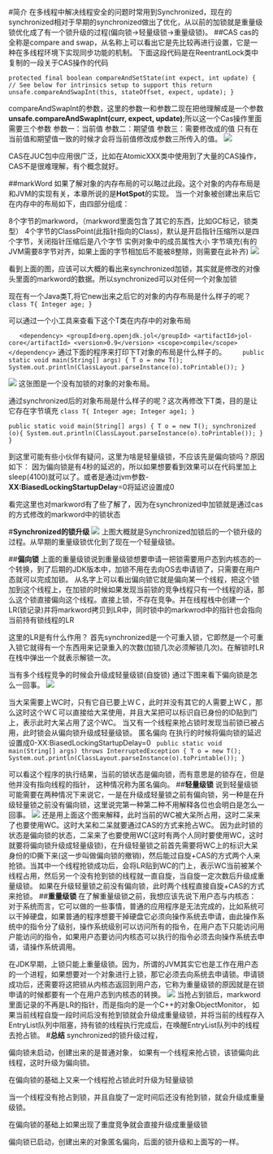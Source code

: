 #简介
在多线程中解决线程安全的问题时常用到Synchronized，现在的synchronized相对于早期的synchronized做出了优化，从以前的加锁就是重量级锁优化成了有一个锁升级的过程(偏向锁->轻量级锁->重量级锁)。
##CAS
   cas的全称是compare and swap，从名称上可以看出它是先比较再进行设置，它是一种在多线程环境下实现同步功能的机制。
下面这段代码是在ReentrantLock类中复制的一段关于CAS操作的代码
     
   `protected final boolean compareAndSetState(int expect, int update) {
    // See below for intrinsics setup to support this
    return unsafe.compareAndSwapInt(this, stateOffset, expect, update);
     }`

compareAndSwapInt的参数，这里的参数一和参数二现在把他理解成是一个参数**unsafe.compareAndSwapInt(curr, expect, update)**;所以这一个Cas操作里面需要三个参数
参数一：当前值
参数二：期望值
参数三：需要修改成的值
只有在当前值和期望值一致的时候才会将当前值修改成参数三所传入的值。
![](https://p3-juejin.byteimg.com/tos-cn-i-k3u1fbpfcp/32f59a07ab7841acb7d6aee1f8c57e66~tplv-k3u1fbpfcp-zoom-in-crop-mark:1512:0:0:0.awebp)

CAS在JUC包中应用很广泛，比如在AtomicXXX类中使用到了大量的CAS操作，
CAS不是很难理解，有个概念就好。

##markWord
如果了解对象的内存布局的可以略过此段。这个对象的内存布局是和JVM的实现有关，本章所说的是**HotSpot**的实现。
当一个对象被创建出来后它在内存中的布局如下，由四部分组成：

8个字节的markword，（markword里面包含了其它的东西，比如GC标记，锁类型）
4个字节的ClassPoint(此指针指向的Class)，默认是开启指针压缩所以是四个字节，关闭指针压缩后是八个字节
实例对象中的成员属性大小
字节填充(有的JVM需要8字节对齐，如果上面的字节相加后不能被8整除，则需要在此补齐)
![](https://p3-juejin.byteimg.com/tos-cn-i-k3u1fbpfcp/32f59a07ab7841acb7d6aee1f8c57e66~tplv-k3u1fbpfcp-zoom-in-crop-mark:1512:0:0:0.awebp)


看到上面的图，应该可以大概的看出来synchronized加锁，其实就是修改的对像头里面的markword的数据。所以synchronized可以对任何一个对象加锁

现在有一个Java类T,将它new出来之后它的对象的内存布局是什么样子的呢？
`class T{
    Integer age;
}`


可以通过一个小工具来查看下这个T类在内存中的对象布局

`    <dependency>
    <groupId>org.openjdk.jol</groupId>
    <artifactId>jol-core</artifactId>
    <version>0.9</version>
    <scope>compile</scope>
</dependency>
`
通过下面的程序来打印下T对象的布局是什么样子的。
 `    public static void main(String[] args) {
        T o = new T();
    System.out.println(ClassLayout.parseInstance(o).toPrintable());
}`


![](https://p3-juejin.byteimg.com/tos-cn-i-k3u1fbpfcp/7db4205bc492471ca59a9b8b6cd42145~tplv-k3u1fbpfcp-zoom-in-crop-mark:1512:0:0:0.awebp)
这张图是一个没有加锁的对象的对象布局。

通过synchronized后的对象布局是什么样子的呢？这次再修改下T类，目的是让它存在字节填充
`class T{
    Integer age;
    Integer age1;
}`

`public static void main(String[] args) {
    T o = new T();
    synchronized (o){
        System.out.println(ClassLayout.parseInstance(o).toPrintable());
    }
}`


到这里可能有些小伙伴有疑问，这里为啥是轻量级锁，不应该先是偏向锁吗？原因如下：
因为偏向锁是有4秒的延迟的，所以如果想要看到效果可以在代码里加上sleep(4100)就可以了。或者是通过jvm参数-**XX:BiasedLockingStartupDelay**=0将延迟设置成0


看完这里也对markword有了些了解了，因为在synchronized中加锁就是通过cas的方式修改的markword中的锁状态

#**Synchronized的锁升级**
![](https://p3-juejin.byteimg.com/tos-cn-i-k3u1fbpfcp/ea33f029d65f434e8a3da5a133050331~tplv-k3u1fbpfcp-zoom-in-crop-mark:1512:0:0:0.awebp)
上图大概就是Synchronized加锁后的一个锁升级的过程。从早期的重量级锁优化到了现在一个轻量级锁。

##**偏向锁**
上面的重量级锁说到重量级锁想要申请一把锁需要用户态到内核态的一个转换，到了后期的JDK版本中，加锁不用在去向OS去申请锁了，只需要在用户态就可以完成加锁。
从名字上可以看出偏向锁它就是偏向某一个线程，把这个锁加到这个线程上，在加锁的时候如果发现当前锁的竞争线程只有一个线程的话，那么这个锁直接偏向这个线程。直接上锁，不存在竞争。并在线程栈中创建一个LR(锁记录)并将markword拷贝到LR中，同时锁中的markwrod中的指针也会指向当前持有锁线程的LR

这里的LR是有什么作用？
首先synchronized是一个可重入锁，它即然是一个可重入锁它就得有一个东西用来记录重入的次数(加锁几次必须解锁几次)。在解锁时LR在栈中弹出一个就表示解锁一次。

当有多个线程竞争的时候会升级成轻量级锁(自旋锁)
通过下图来看下偏向锁是怎么一回事。
![](https://p3-juejin.byteimg.com/tos-cn-i-k3u1fbpfcp/927188829d2641029706d9c0a3382d60~tplv-k3u1fbpfcp-zoom-in-crop-mark:1512:0:0:0.awebp)

当大呆需要上WC时，只有它自已要上ＷＣ，此时并没有其它的人需要上ＷＣ，那么这时这个ＷＣ可以直接给大呆使用，并且大呆把可以标识自已身份的ID贴到门上，表示此时大呆占用了这个WC。
当又有一个线程来抢占锁时发现当前锁已被占用，此时锁会从偏向锁升级成轻量级锁。
匿名偏向
在执行的时候将偏向锁的延迟设置成0-XX:BiasedLockingStartupDelay=0
` public static void main(String[] args) throws InterruptedException {
     T o = new T();
     System.out.println(ClassLayout.parseInstance(o).toPrintable());
 }`


可以看这个程序的执行结果，当前的锁状态是偏向锁，而有意思是的锁存在，但是他并没有指向线程的指针，
这种情况称为匿名偏向。
##**轻量级锁**
说到轻量级锁可能需要在两种情况下来说它，一是在升级成轻量锁之前有偏向锁，另一种是在升级轻量锁之前没有偏向锁，这里说完第一种第二种不用解释各位也会明白是怎么一回事。
![](https://p3-juejin.byteimg.com/tos-cn-i-k3u1fbpfcp/7269a5ee402743eb83b5bd8104c14461~tplv-k3u1fbpfcp-zoom-in-crop-mark:1512:0:0:0.awebp)
还是用上面这个图来解释，此时当前的WC被大呆所占用，这时二呆来了也要使用WC。这时大呆和二呆就要通过CAS的方式来抢占WC。
因为此时锁的状态是偏向锁的状态，二呆来了也要使用WC(这时有两个人同时要使用WC，这时就要将偏向锁升级成轻量级锁)，在升级轻量锁之前首先需要将WC上的标识大呆身份的ID撕下来(这一步叫做偏向锁的撤销)，然后能过自旋+CAS的方式两个人来抢锁。当其中一个线程抢锁成功后，会将LR贴到WC的门上，表示WC当前被某个线程占用，然后另一个没有抢到锁的线程就一直自旋，当自旋一定次数后升级成重量级锁。
如果在升级轻量锁之前没有偏向锁，此时两个线程直接自旋+CAS的方式来抢锁。
##**重量级锁**
在了解重量级锁之前，我想应该先说下用户态与内核态：
对于系统而言，它可以做的一些事情，普通的应用程序是无法完成的，比如系统可以干掉硬盘，如果普通的程序想要干掉硬盘它必须向操作系统去申请，由此操作系统中的指令分了级别，操作系统级别可以访问所有的指令，在用户态下只能访问用户能访问的指令，如果用户态要访问内核态可以执行的指令必须去向操作系统去申请，请操作系统调用。

在JDK早期，上锁只能上重量级锁。因为，所谓的JVM其实它也是工作在用户态的一个进程，如果想要对一个对象进行上锁，那它必须去向系统去申请锁。申请锁成功后，还需要将这把锁从内核态返回到用户态，它称为重量级锁的原因就是在锁申请的时候都要有一个在用户态到内核态的转换。
![](https://p3-juejin.byteimg.com/tos-cn-i-k3u1fbpfcp/705506c724bd4a8b86aef618e1dee226~tplv-k3u1fbpfcp-zoom-in-crop-mark:1512:0:0:0.awebp)
当抢占到锁后，markword里面记录的不再是LR的指针，而是指向的是一个C++的对象ObjectMonitor，
如果当前线程自旋一段时间后没有抢到锁就会升级成重量级锁，并将当前的线程存入EntryList队列中阻塞，持有锁的线程执行完成后，在唤醒EntryList队列中的线程去抢占锁。
#**总结**
synchronized的锁升级过程，

偏向锁未启动，创建出来的是普通对象， 如果有一个线程来抢占锁，该锁偏向此线程，这时升级为偏向锁。

在偏向锁的基础上又来一个线程抢占锁此时升级为轻量级锁

当一个线程没有抢占到锁，并且自旋了一定时间后还没有抢到锁，就会升级成重量级锁。


在偏向锁的基础上如果出现了重度竞争就会直接升级成重量级锁


偏向锁已启动，创建出来的对象匿名偏向，后面的锁升级和上面写的一样。

